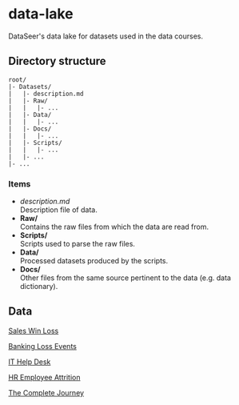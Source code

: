 # data-lake
DataSeer's data lake for datasets used in the data courses.

## Directory structure

```
root/
|- Datasets/
|	|- description.md
|	|- Raw/
|	|	|- ...
|	|- Data/
|	|	|- ...
|	|- Docs/
|	|	|- ...
|	|- Scripts/
|	|	|- ...
|	|- ...
|- ...
```	
### Items

* *description.md*<br/>
	Description file of data.
* **Raw/**<br/>
	Contains the raw files from which the data are read from.
* **Scripts/**<br/>
	Scripts used to parse the raw files.
* **Data/**<br/>
	Processed datasets produced by the scripts.
* **Docs/**<br/>
	Other files from the same source pertinent to the data (e.g. data dictionary).

## Data

[Sales Win Loss](IBM%20Watson_Sales%20Win%20Loss/description.md)

[Banking Loss Events](IBM%20Watson_Banking%20Loss%20Events/description.md)

[IT Help Desk](IBM%20Watson_IT%20Help%20Desk/description.md)

[HR Employee Attrition](IBM%20Watson_HR%20Employee%20Attrition/description.md)

[The Complete Journey](dunhumby_The-Complete-Journey/description.md)